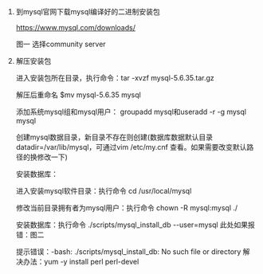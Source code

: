 


1. 到mysql官网下载mysql编译好的二进制安装包

	https://www.mysql.com/downloads/
		
	图一
	选择community  server

2.  解压安装包

	进入安装包所在目录，执行命令：tar -xvzf mysql-5.6.35.tar.gz
	
	解压后重命名
	$mv mysql-5.6.35 mysql

	添加系统mysql组和mysql用户：
	groupadd mysql和useradd -r -g mysql mysql

	
	创建mysql数据目录，新目录不存在则创建(数据库数据默认目录datadir=/var/lib/mysql，可通过vim /etc/my.cnf 查看。如果需要改变默认路径的换修改一下)
	

	安装数据库：

	进入安装mysql软件目录：执行命令 cd /usr/local/mysql

	修改当前目录拥有者为mysql用户：执行命令 chown -R mysql:mysql ./

	安装数据库：执行命令 ./scripts/mysql_install_db --user=mysql
	此处如果报错：图二

	提示错误：-bash: ./scripts/mysql_install_db: No such file or directory
	解决办法：yum -y install perl perl-devel